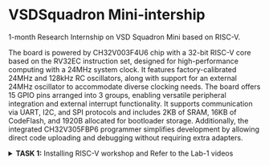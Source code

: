 # VSDSquadron Mini-intership
1-month Research Internship on VSD Squadron Mini based on RISC-V.

The board is powered by CH32V003F4U6 chip with a 32-bit RISC-V core based on the RV32EC instruction set, designed for high-performance computing with a 24MHz system clock. It features factory-calibrated 24MHz and 128kHz RC oscillators, along with support for an external 24MHz oscillator to accommodate diverse clocking needs. The board offers 15 GPIO pins arranged into 3 groups, enabling versatile peripheral integration and external interrupt functionality. It supports communication via UART, I2C, and SPI protocols and includes 2KB of SRAM, 16KB of CodeFlash, and 1920B allocated for bootloader storage. Additionally, the integrated CH32V305FBP6 programmer simplifies development by allowing direct code uploading and debugging without requiring extra adapters.
<details>
<summary><b>TASK 1:</b> Installing RISC-V workshop and Refer to the Lab-1 videos </summary>   
<br>

C-Based Lab
 ----
Install leafpad editor for C programming using command
Screenshot 2024-09-20 175105.png
https://github.com/VAIBHAV999217/local_file/blob/c04a086a837455ff75622a3b74b6f9cda4d24116/Screenshot%202024-09-20%20175105.png
